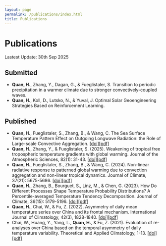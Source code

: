 ```yaml
---
layout: page
permalink: /publications/index.html
title: Publications
---
```


# Publications

Lastest Update: 30th Sep 2025

## Submitted

- **Quan, H.**, Zhang, Y., Dagan, G., & Fueglistaler, S. Transition to periodic precipitation in a warmer climate due to stronger convectively-coupled waves.
- **Quan, H.**, Koll, D., Lutsko, N., & Yuval, J. Optimal Solar Geoengineering Strategies Based on Reinforcement Learning.

## Published

- **Quan, H.**, Fueglistaler, S., Zhang, B., & Wang, C. The Sea Surface Temperature Pattern Effect on Outgoing Longwave Radiation: the Role of Large-scale Convective Aggregation. [[doi]](https://agupubs.onlinelibrary.wiley.com/doi/10.1029/2024GL112756)[[pdf]](https://heng-quan.github.io/mypaper/Quan_2025_GRL.pdf)
- **Quan, H.**, Zhang, Y., & Fueglistaler, S. (2025). Weakening of tropical free tropospheric temperature gradients with global warming. Journal of the Atmospheric Sciences, 82(1): 31-43. [[doi]](https://journals.ametsoc.org/view/journals/atsc/aop/JAS-D-24-0140.1/JAS-D-24-0140.1.xml)[[pdf]](https://heng-quan.github.io/mypaper/Quan_2025_JAS.pdf)
- **Quan, H.**, Fueglistaler, S., Zhang, B., & Wang, C. (2024). Non-linear radiative response to patterned global warming due to convection aggregation and non-linear tropical dynamics. Journal of Climate, 37(21): 5675-5686. [[doi]](https://journals.ametsoc.org/view/journals/clim/aop/JCLI-D-23-0539.1/JCLI-D-23-0539.1.xml)[[pdf]](https://heng-quan.github.io/mypaper/Quan_2024_JCLI.pdf)
- **Quan, H.**, Zhang, B., Bourguet, S., Linz, M., & Chen, G. (2023). How Do Different Processes Shape Temperature Probability Distributions? A Percentile-averaged Temperature Tendency Decomposition. Journal of Climate, 36(15): 5179-5196. [[doi]](https://journals.ametsoc.org/view/journals/clim/aop/JCLI-D-22-0556.1/JCLI-D-22-0556.1.xml)[[pdf]](https://heng-quan.github.io/mypaper/Quan_2023_JCLI.pdf)
- **Quan, H.**, Chai, W., & Fu, Z. (2022). Asymmetry of daily mean temperature series over China and its frontal mechanism. International Journal of Climatology, 42(3), 1828-1840. [[doi]](https://rmets.onlinelibrary.wiley.com/doi/full/10.1002/joc.7338)[[pdf]](https://heng-quan.github.io/mypaper/Quan_2022_IJOC.pdf)
- Chai, W., Huang, Y., Yang, L., **Quan, H.**, & Fu, Z. (2021). Evaluation of re-analyses over China based on the temporal asymmetry of daily temperature variability. Theoretical and Applied Climatology, 1-13. [[doi]](https://link.springer.com/article/10.1007/s00704-021-03839-y)[[pdf]](https://heng-quan.github.io/mypaper/Chai_2021_TAC.pdf)
